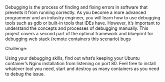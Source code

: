 Debugging is the process of finding and fixing errors in software that prevents it from running correctly.
As you become a more advanced programmer and an industry engineer, you will learn how to use debugging tools
such as gdb or built-in tools that IDEs have. However, it’s important to understand the concepts and processes
of debugging manually. This project covers a second part of the optimal framework and blueprint for debugging
web stack (remote containers this scenario) bugs

Challenge:

Using your debugging skills, find out what’s keeping your Ubuntu container’s Nginx installation from listening on port 80.
Feel free to install whatever tool you need, start and destroy as many containers as you need to debug the issue.
